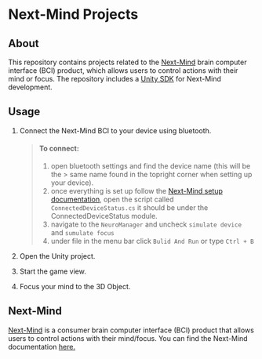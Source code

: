 # Next-Mind Projects

##  About 


This repository contains projects related to the [Next-Mind](https://github.com/Snapchat/NextMind) brain computer interface (BCI) product, which allows users to control actions with their mind or focus. The repository includes a [Unity SDK](https://github.com/Snapchat/NextMind/tree/main/unity-sdk) for Next-Mind development.


## Usage 


1. Connect the Next-Mind BCI to your device using bluetooth.
    > #### To connect: 
    > 1) open bluetooth settings and find the device name (this will be the > same name found in the topright corner when setting up your device). 
    > 2) once everything is set up follow the [Next-Mind setup  documentation](https://github.com/Snapchat/NextMind/blob/main/devkit/sensor-manual.md), open the script called `ConnectedDeviceStatus.cs` it should be under the ConnectedDeviceStatus module. 
    > 3) navigate to the `NeuroManager` and uncheck `simulate device` and `sumulate focus`
    > 4) under file in the menu bar click `Bulid And Run` or type `Ctrl + B`

2. Open the Unity project.
3. Start the game view.
4. Focus your mind to the 3D Object.

## Next-Mind


[Next-Mind](https://www.next-mind.com) is a consumer brain computer interface (BCI) product that allows users to control actions with their mind/focus. You can find the Next-Mind documentation [here.](https://snapchat.github.io/NextMind/api/NextMind.NeuroTags.NeuroTag.html)